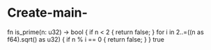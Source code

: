 # Create-main-
fn is_prime(n: u32) -> bool {     if n &lt; 2 {         return false;     }     for i in 2..=((n as f64).sqrt() as u32) {         if n % i == 0 {             return false;         }     }     true
